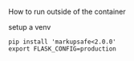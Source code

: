 How to run outside of the container

setup a venv

```shell
pip install 'markupsafe<2.0.0'
export FLASK_CONFIG=production
```
